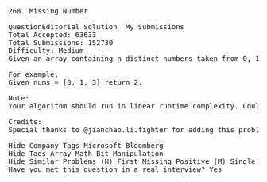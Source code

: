<pre>
268. Missing Number  

QuestionEditorial Solution  My Submissions
Total Accepted: 63633
Total Submissions: 152730
Difficulty: Medium
Given an array containing n distinct numbers taken from 0, 1, 2, ..., n, find the one that is missing from the array.

For example,
Given nums = [0, 1, 3] return 2.

Note:
Your algorithm should run in linear runtime complexity. Could you implement it using only constant extra space complexity?

Credits:
Special thanks to @jianchao.li.fighter for adding this problem and creating all test cases.

Hide Company Tags Microsoft Bloomberg
Hide Tags Array Math Bit Manipulation
Hide Similar Problems (H) First Missing Positive (M) Single Number (H) Find the Duplicate Number
Have you met this question in a real interview? Yes  
</pre>
